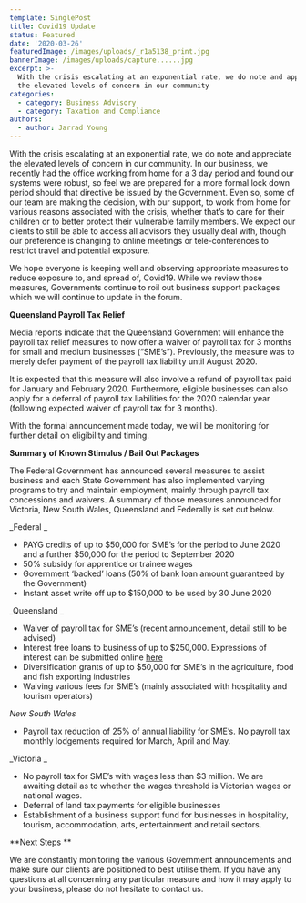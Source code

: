 ```yaml
---
template: SinglePost
title: Covid19 Update
status: Featured
date: '2020-03-26'
featuredImage: /images/uploads/_r1a5138_print.jpg
bannerImage: /images/uploads/capture......jpg
excerpt: >-
  With the crisis escalating at an exponential rate, we do note and appreciate
  the elevated levels of concern in our community
categories:
  - category: Business Advisory
  - category: Taxation and Compliance
authors:
  - author: Jarrad Young
---
```

With the crisis escalating at an exponential rate, we do note and appreciate the elevated levels of concern in our community.  In our business, we recently had the office working from home for a 3 day period and found our systems were robust, so feel we are prepared for a more formal lock down period should that directive be issued by the Government.  Even so, some of our team are making the decision, with our support, to work from home for various reasons associated with the crisis, whether that’s to care for their children or to better protect their vulnerable family members.  We expect our clients to still be able to access all advisors they usually deal with, though our preference is changing to online meetings or tele-conferences to restrict travel and potential exposure.

We hope everyone is keeping well and observing appropriate measures to reduce exposure to, and spread of, Covid19.  While we review those measures, Governments continue to roil out business support packages which we will continue to update in the forum.

**Queensland Payroll Tax Relief**

Media reports indicate that the Queensland Government will enhance the payroll tax relief measures to now offer a waiver of payroll tax for 3 months for small and medium businesses (“SME’s”).  Previously, the measure was to merely defer payment of the payroll tax liability until August 2020.

It is expected that this measure will also involve a refund of payroll tax paid for January and February 2020.  Furthermore, eligible businesses can also apply for a deferral of payroll tax liabilities for the 2020 calendar year (following expected waiver of payroll tax for 3 months).

With the formal announcement made today, we will be monitoring for further detail on eligibility and timing.

**Summary of Known Stimulus / Bail Out Packages**

The Federal Government has announced several measures to assist business and each State Government has also implemented varying programs to try and maintain employment, mainly through payroll tax concessions and waivers.  A summary of those measures announced for Victoria, New South Wales, Queensland and Federally is set out below.

_Federal_

* PAYG credits of up to $50,000 for SME’s for the period to June 2020 and a further $50,000 for the period to September 2020
* 50% subsidy for apprentice or trainee wages
* Government ‘backed’ loans (50% of bank loan amount guaranteed by the Government)
* Instant asset write off up to $150,000 to be used by 30 June 2020

_Queensland_

* Waiver of payroll tax for SME’s (recent announcement, detail still to be advised)
* Interest free loans to business of up to $250,000.  Expressions of interest can be submitted online [here](http://www.qrida.qld.gov.au/current-programs/covid-19-business-support/queensland-covid19-jobs-support-scheme)
* Diversification grants of up to $50,000 for SME’s in the agriculture, food and fish exporting industries
* Waiving various fees for SME’s (mainly associated with hospitality and tourism operators)

_New South Wales_

* Payroll tax reduction of 25% of annual liability for SME’s.  No payroll tax monthly lodgements required for March, April and May.

_Victoria_

* No payroll tax for SME’s with wages less than $3 million.  We are awaiting detail as to whether the wages threshold is Victorian wages or national wages. 
* Deferral of land tax payments for eligible businesses
* Establishment of a business support fund for businesses in hospitality, tourism, accommodation, arts, entertainment and retail sectors.

**Next Steps**

We are constantly monitoring the various Government announcements and make sure our clients are positioned to best utilise them.  If you have any questions at all concerning any particular measure and how it may apply to your business, please do not hesitate to contact us.
